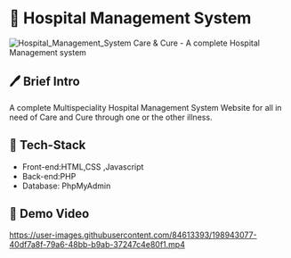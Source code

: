 # 🏥 Hospital Management System
![Hospital_Management_System](https://user-images.githubusercontent.com/84613393/198879539-da4474b1-1f9e-4c7f-8d4f-f891c3cc0e06.png)
Care & Cure - A complete Hospital Management system

## 🖊 Brief Intro 
A complete Multispeciality Hospital Management System Website for all in need of Care and Cure through one or the other illness.

 ## 🔨 Tech-Stack
 <ul>
  <li> Front-end:HTML,CSS ,Javascript </li>
  <li> Back-end:PHP </li>
  <li> Database: PhpMyAdmin</li>
 </ul>

## 🎥 Demo Video  
https://user-images.githubusercontent.com/84613393/198943077-40df7a8f-79a6-48bb-b9ab-37247c4e80f1.mp4

